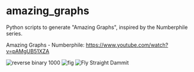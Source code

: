 # amazing_graphs
Python scripts to generate "Amazing Graphs", inspired by the Numberphile series.

Amazing Graphs - Numberphile: https://www.youtube.com/watch?v=pAMgUB51XZA

![reverse binary 1000](https://user-images.githubusercontent.com/62892813/120540373-e95dce00-c3e8-11eb-96f4-f80035969f3b.png)
![fig](https://user-images.githubusercontent.com/62892813/120540417-f67abd00-c3e8-11eb-94f6-ead0204d4750.png)
![Fly Straight Dammit](https://user-images.githubusercontent.com/62892813/120540477-098d8d00-c3e9-11eb-9184-a71fef19f9e7.png)
